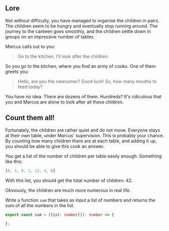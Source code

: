## Lore

Not without difficulty, you have managed to organise the children in pairs. The children seem to be hungry and eventually stop running around. The journey to the canteen goes smoothly, and the children settle down in groups on an impressive number of tables.

Marcus calls out to you:

> Go to the kitchen, I'll look after the children.

So you go to the kitchen, where you find an army of cooks. One of them greets you:

> Hello, are you the newcomer? Good luck! So, how many mouths to feed today?

You have no idea. There are dozens of them. Hundreds? It's ridiculous that you and Marcus are alone to look after all these children.

## Count them all!

Fortunately, the children are rather quiet and do not move. Everyone stays at their own table, under Marcus' supervision. This is probably your chance. By counting how many children there are at each table, and adding it up, you should be able to give this cook an answer.

You get a list of the number of children per table easily enough. Something like this:

```ts
[6, 3, 9, 2, 12, 4, 6]
```

With this list, you should get the total number of children: 42.

Obviously, the children are much more numerous in real life.

Write a function `sum` that takes as input a list of numbers and returns the sum of all the numbers in the list.

```ts
export const sum = (list: number[]): number => {

};
```
